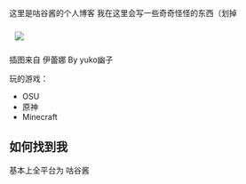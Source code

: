 这里是咕谷酱的个人博客
我在这里会写一些奇奇怪怪的东西（划掉

<img src="https://user-images.githubusercontent.com/74496778/173046073-334f1b6d-3261-4c77-9c96-e840498c2359.png" style="margin:10px;" />

插图来自 伊蕾娜 By yuko幽子

玩的游戏：
- OSU
- 原神
- Minecraft

## 如何找到我
基本上全平台为 咕谷酱
